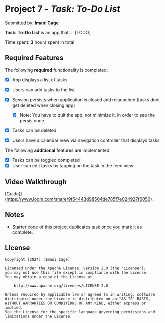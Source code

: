 # Project 7 - *Task: To-Do List*

Submitted by: **Imani Cage**

**Task: To-Do List** is an app that ... [TODO] 

Time spent: **3** hours spent in total

## Required Features

The following **required** functionality is completed:

- [x] App displays a list of tasks
- [x] Users can add tasks to the list
- [x] Session persists when application is closed and relaunched (tasks dont get deleted when closing app) 
  - [x] Note: You have to quit the app, not minimize it, in order to see the persistence.
- [x] Tasks can be deleted
- [x] Users have a calendar view via navigation controller that displays tasks	


The following **additional** features are implemented:

- [x] Tasks can be toggled completed
- [x] User can edit tasks by tapping on the task in the feed view

## Video Walkthrough

[Guide]](https://www.loom.com/share/9f54443d98504de785f7e024927f6050) .

## Notes

- Starter code of this project duplicates task once you mark it as complete.

## License

    Copyright [2024] [Imani Cage]

    Licensed under the Apache License, Version 2.0 (the "License");
    you may not use this file except in compliance with the License.
    You may obtain a copy of the License at

        http://www.apache.org/licenses/LICENSE-2.0

    Unless required by applicable law or agreed to in writing, software
    distributed under the License is distributed on an "AS IS" BASIS,
    WITHOUT WARRANTIES OR CONDITIONS OF ANY KIND, either express or implied.
    See the License for the specific language governing permissions and
    limitations under the License.
